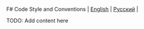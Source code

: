 F# Code Style and Conventions
| [English](README.md) | [Русский](README.ru.md) |

TODO: Add content here 
